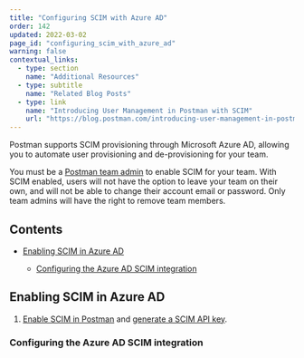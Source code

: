 ```yaml
---
title: "Configuring SCIM with Azure AD"
order: 142
updated: 2022-03-02
page_id: "configuring_scim_with_azure_ad"
warning: false
contextual_links:
  - type: section
    name: "Additional Resources"
  - type: subtitle
    name: "Related Blog Posts"
  - type: link
    name: "Introducing User Management in Postman with SCIM"
    url: "https://blog.postman.com/introducing-user-management-in-postman-with-scim/"
---
```


Postman supports SCIM provisioning through Microsoft Azure AD, allowing you to automate user provisioning and de-provisioning for your team.

You must be a [Postman team admin](/docs/collaborating-in-postman/roles-and-permissions/#team-roles) to enable SCIM for your team. With SCIM enabled, users will not have the option to leave your team on their own, and will not be able to change their account email or password. Only team admins will have the right to remove team members.

<!-- Add SCIM support for Azure AD to allow user to configure a custom Azure AD app for user provisioning -->

## Contents

* [Enabling SCIM in Azure AD](#enabling-scim-in-azure-ad)

    * [Configuring the Azure AD SCIM integration](#configuring-the-azure-ad-scim-integration)

## Enabling SCIM in Azure AD

1. [Enable SCIM in Postman](/docs/administration/scim-provisioning/scim-provisioning-overview/#enabling-scim-in-postman) and [generate a SCIM API key](/docs/administration/scim-provisioning/scim-provisioning-overview/#generating-scim-api-key).


### Configuring the Azure AD SCIM integration
